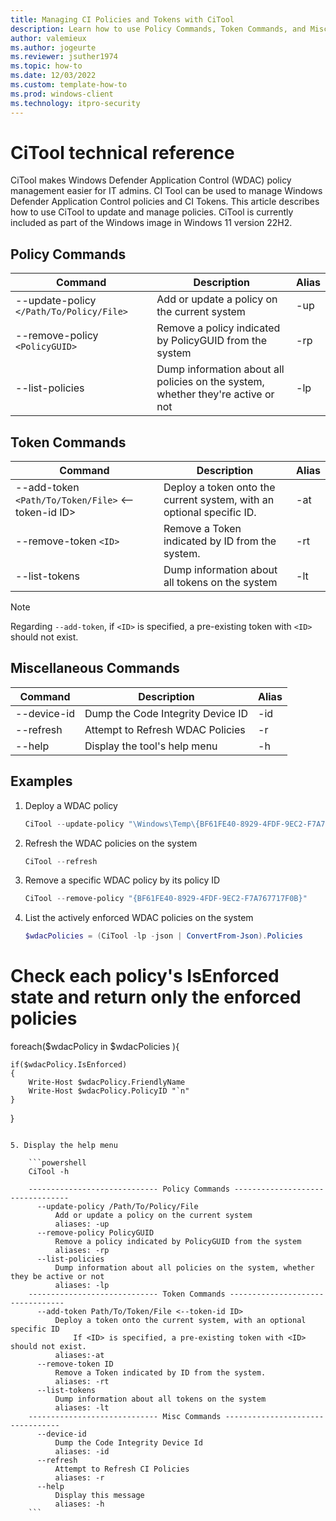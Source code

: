 ```yaml
---
title: Managing CI Policies and Tokens with CiTool
description: Learn how to use Policy Commands, Token Commands, and Miscellaneous Commands in CiTool
author: valemieux
ms.author: jogeurte
ms.reviewer: jsuther1974
ms.topic: how-to
ms.date: 12/03/2022
ms.custom: template-how-to
ms.prod: windows-client
ms.technology: itpro-security
---
```


# CiTool technical reference

CiTool makes Windows Defender Application Control (WDAC) policy management easier for IT admins.  CI Tool can be used to manage Windows Defender Application Control policies and CI Tokens. This article describes how to use CiTool to update and manage policies.  CiTool is currently included as part of the Windows image in Windows 11 version 22H2.

## Policy Commands

| Command | Description | Alias |
|--------|---------|---------|
| --update-policy `</Path/To/Policy/File>` | Add or update a policy on the current system | -up |
| --remove-policy `<PolicyGUID>` | Remove a policy indicated by PolicyGUID from the system | -rp |
| --list-policies | Dump information about all policies on the system, whether they're active or not | -lp |

## Token Commands

| Command | Description | Alias |
|--------|---------|---------|
| --add-token `<Path/To/Token/File>` <--token-id ID> | Deploy a token onto the current system, with an optional specific ID. | -at |
| --remove-token `<ID>` | Remove a Token indicated by ID from the system. | -rt |
| --list-tokens | Dump information about all tokens on the system | -lt |

> [!NOTE]
> Regarding `--add-token`, if `<ID>` is specified, a pre-existing token with `<ID>` should not exist.

## Miscellaneous Commands

| Command | Description | Alias |
|--------|---------|---------|
| --device-id | Dump the Code Integrity Device ID | -id |
| --refresh | Attempt to Refresh WDAC Policies | -r |
| --help | Display the tool's help menu | -h |

## Examples

1. Deploy a WDAC policy

    ```powershell
    CiTool --update-policy "\Windows\Temp\{BF61FE40-8929-4FDF-9EC2-F7A767717F0B}.cip"
    ```

2. Refresh the WDAC policies on the system

    ```powershell
    CiTool --refresh
    ```

3. Remove a specific WDAC policy by its policy ID

    ```powershell
    CiTool --remove-policy "{BF61FE40-8929-4FDF-9EC2-F7A767717F0B}"
    ```

4. List the actively enforced WDAC policies on the system

   ```powershell
   $wdacPolicies = (CiTool -lp -json | ConvertFrom-Json).Policies

# Check each policy's IsEnforced state and return only the enforced policies
foreach($wdacPolicy in $wdacPolicies ){
    
    if($wdacPolicy.IsEnforced)
    {
        Write-Host $wdacPolicy.FriendlyName
        Write-Host $wdacPolicy.PolicyID "`n"
    }
}
```

5. Display the help menu

    ```powershell
    CiTool -h

    ----------------------------- Policy Commands ---------------------------------
      --update-policy /Path/To/Policy/File
          Add or update a policy on the current system
          aliases: -up
      --remove-policy PolicyGUID
          Remove a policy indicated by PolicyGUID from the system
          aliases: -rp
      --list-policies
          Dump information about all policies on the system, whether they be active or not
          aliases: -lp
    ----------------------------- Token Commands ---------------------------------
      --add-token Path/To/Token/File <--token-id ID>
          Deploy a token onto the current system, with an optional specific ID
              If <ID> is specified, a pre-existing token with <ID> should not exist.
          aliases:-at
      --remove-token ID
          Remove a Token indicated by ID from the system.
          aliases: -rt
      --list-tokens
          Dump information about all tokens on the system
          aliases: -lt
    ----------------------------- Misc Commands ---------------------------------
      --device-id
          Dump the Code Integrity Device Id
          aliases: -id
      --refresh
          Attempt to Refresh CI Policies
          aliases: -r
      --help
          Display this message
          aliases: -h
    ```
